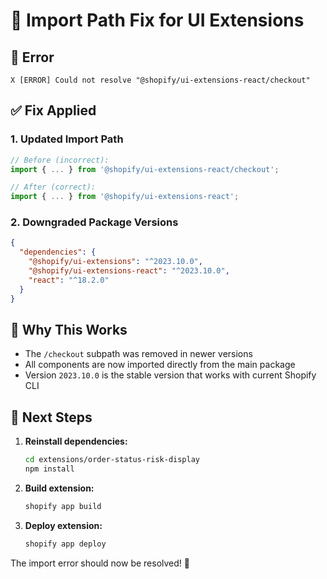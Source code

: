 # 🔧 Import Path Fix for UI Extensions

## 🐛 **Error**
```
X [ERROR] Could not resolve "@shopify/ui-extensions-react/checkout"
```

## ✅ **Fix Applied**

### **1. Updated Import Path**
```jsx
// Before (incorrect):
import { ... } from '@shopify/ui-extensions-react/checkout';

// After (correct):
import { ... } from '@shopify/ui-extensions-react';
```

### **2. Downgraded Package Versions**
```json
{
  "dependencies": {
    "@shopify/ui-extensions": "^2023.10.0",
    "@shopify/ui-extensions-react": "^2023.10.0",
    "react": "^18.2.0"
  }
}
```

## 🎯 **Why This Works**

- The `/checkout` subpath was removed in newer versions
- All components are now imported directly from the main package
- Version `2023.10.0` is the stable version that works with current Shopify CLI

## 🚀 **Next Steps**

1. **Reinstall dependencies:**
   ```bash
   cd extensions/order-status-risk-display
   npm install
   ```

2. **Build extension:**
   ```bash
   shopify app build
   ```

3. **Deploy extension:**
   ```bash
   shopify app deploy
   ```

The import error should now be resolved! 🎉
